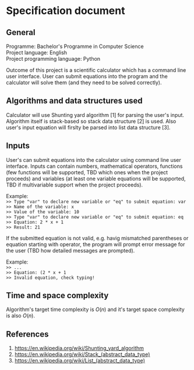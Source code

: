 # Specification document

## General

Programme: Bachelor's Programme in Computer Science  
Project language: English  
Project programming language: Python  

Outcome of this project is a scientific calculator which has a command line user interface. User can submit equations into the program and the calculator will solve them (and they need to be solved correctly).


## Algorithms and data structures used
Calculator will use Shunting yard algorithm [1] for parsing the user's input. Algorithm itself is stack-based so stack data structure [2] is used. Also user's input equation will firslty be parsed into list data structure [3].

## Inputs
User's can submit equations into the calculator using command line user interface. Inputs can contain numbers, mathematical operators, functions (few functions will be supported, TBD which ones when the project proceeds) and variables (at least one variable equations will be supported, TBD if multivariable support when the project proceeds).  

Example:  
``>> Type "var" to declare new variable or "eq" to submit equation: var``  
``>> Name of the variable: x``  
``>> Value of the variable: 10``  
``>> Type "var" to declare new variable or "eq" to submit equation: eq`` 
``>> Equation: 2 * x + 1``  
``>> Result: 21``  

If the submitted equation is not valid, e.g. havig mismatched parentheses or equation starting with operator, the program will prompt error message for the user (TBD how detailed messages are prompted).  

Example:  
``>> ...``  
``>> Equation: (2 * x + 1``  
``>> Invalid equation, check typing!``    

## Time and space complexity
Algorithm's target time complexity is $O(n)$ and it's target space complexity is also $O(n)$.

## References
1. https://en.wikipedia.org/wiki/Shunting_yard_algorithm
2. https://en.wikipedia.org/wiki/Stack_(abstract_data_type)
3. https://en.wikipedia.org/wiki/List_(abstract_data_type)